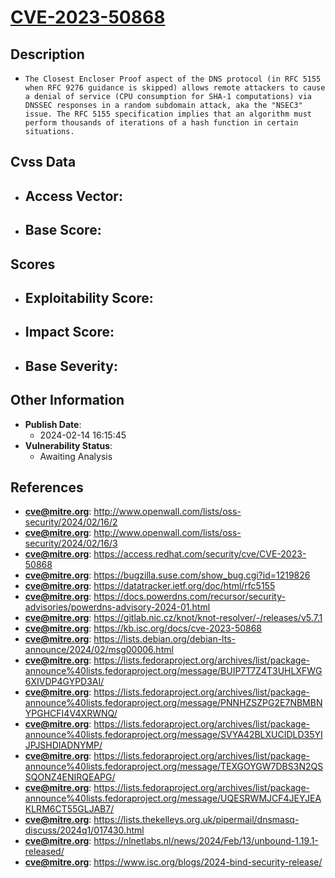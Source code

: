 
# [CVE-2023-50868](https://cve.mitre.org/cgi-bin/cvename.cgi?name=CVE-2023-50868)

## Description

- `The Closest Encloser Proof aspect of the DNS protocol (in RFC 5155 when RFC 9276 guidance is skipped) allows remote attackers to cause a denial of service (CPU consumption for SHA-1 computations) via DNSSEC responses in a random subdomain attack, aka the "NSEC3" issue. The RFC 5155 specification implies that an algorithm must perform thousands of iterations of a hash function in certain situations.`

## Cvss Data

- **Access Vector**:
  - 
- **Base Score**:
  - 

## Scores

- **Exploitability Score**:
  - 
- **Impact Score**:
  - 
- **Base Severity**:
  - 

## Other Information

- **Publish Date**:
  - 2024-02-14 16:15:45
- **Vulnerability Status**:
  - Awaiting Analysis

## References

- **cve@mitre.org**: http://www.openwall.com/lists/oss-security/2024/02/16/2
- **cve@mitre.org**: http://www.openwall.com/lists/oss-security/2024/02/16/3
- **cve@mitre.org**: https://access.redhat.com/security/cve/CVE-2023-50868
- **cve@mitre.org**: https://bugzilla.suse.com/show_bug.cgi?id=1219826
- **cve@mitre.org**: https://datatracker.ietf.org/doc/html/rfc5155
- **cve@mitre.org**: https://docs.powerdns.com/recursor/security-advisories/powerdns-advisory-2024-01.html
- **cve@mitre.org**: https://gitlab.nic.cz/knot/knot-resolver/-/releases/v5.7.1
- **cve@mitre.org**: https://kb.isc.org/docs/cve-2023-50868
- **cve@mitre.org**: https://lists.debian.org/debian-lts-announce/2024/02/msg00006.html
- **cve@mitre.org**: https://lists.fedoraproject.org/archives/list/package-announce%40lists.fedoraproject.org/message/BUIP7T7Z4T3UHLXFWG6XIVDP4GYPD3AI/
- **cve@mitre.org**: https://lists.fedoraproject.org/archives/list/package-announce%40lists.fedoraproject.org/message/PNNHZSZPG2E7NBMBNYPGHCFI4V4XRWNQ/
- **cve@mitre.org**: https://lists.fedoraproject.org/archives/list/package-announce%40lists.fedoraproject.org/message/SVYA42BLXUCIDLD35YIJPJSHDIADNYMP/
- **cve@mitre.org**: https://lists.fedoraproject.org/archives/list/package-announce%40lists.fedoraproject.org/message/TEXGOYGW7DBS3N2QSSQONZ4ENIRQEAPG/
- **cve@mitre.org**: https://lists.fedoraproject.org/archives/list/package-announce%40lists.fedoraproject.org/message/UQESRWMJCF4JEYJEAKLRM6CT55GLJAB7/
- **cve@mitre.org**: https://lists.thekelleys.org.uk/pipermail/dnsmasq-discuss/2024q1/017430.html
- **cve@mitre.org**: https://nlnetlabs.nl/news/2024/Feb/13/unbound-1.19.1-released/
- **cve@mitre.org**: https://www.isc.org/blogs/2024-bind-security-release/

